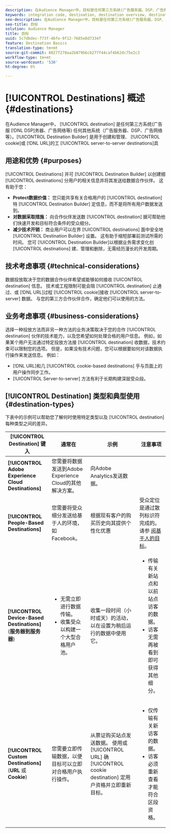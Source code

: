 ```yaml
---
description: 在Audience Manager中，目标是任何第三方系统(广告服务器、DSP、广告网络等) 任何其他系统（广告服务器、DSP、广告网络等）。使用目标生成器工具创建和管理cookie、URL或服务器到服务器目标。
keywords: integration code, destination, destination overview, destination, destination, destination, destination, destination, destination, destination, destination, destination, destination, destination
seo-description: 在Audience Manager中，目标是任何第三方系统(广告服务器、DSP、广告网络等) 任何其他系统（广告服务器、DSP、广告网络等）。目标生成器是用于创建和管理cookie、URL或服务器到服务器目标的工具。
seo-title: 目标
solution: Audience Manager
title: 目标
uuid: 5c7dbdec-f73f-46fe-9f12-7685e8d7334f
feature: Destination Basics
translation-type: tm+mt
source-git-commit: 8027f278aa2b879b6cb277f44caf4b62dc75e2c3
workflow-type: tm+mt
source-wordcount: '530'
ht-degree: 6%

---
```



# [!UICONTROL Destinations] 概述 {#destinations}

在Audience Manager中， [!UICONTROL destination] 是任何第三方系统(广告服 [!DNL DSP]务器、广告网络等) 任何其他系统（广告服务器、DSP、广告网络等）。[!UICONTROL Destination Builder] 是用于创建和管理、 [!UICONTROL cookie]或 [!DNL URL]的工 [!UICONTROL server-to-server destinations]具

## 用途和优势 {#purposes}

<!-- c_destinations.xml -->

[!UICONTROL Destinations] 并可 [!UICONTROL Destination Builder] 以创建细 [!UICONTROL destinations] 分用户的相关信息并将其发送给数据合作伙伴。 这有助于您：

* **Protect数据价值：** 您只能共享有关合格用户的 [!UICONTROL destination]特 [!UICONTROL Destination Builder] 定信息，而不是将所有用户数据发送到。
* **对数据采取措施：** 向合作伙伴发送数 [!UICONTROL destination] 据可帮助他们快速开发和目标符合条件的受众细分。
* **减少技术开销：** 商业用户可以在界 [!UICONTROL destinations] 面中安全地 [!UICONTROL Destination Builder] 设置。 这有助于缩短部署前测试所需的时间。 您可 [!UICONTROL Destination Builder]以根据业务需求变化创 [!UICONTROL destinations] 建、管理和删除，无需经历漫长的开发周期。

## 技术考虑事项 {#technical-considerations}

<!-- destination-delivery-methods.xml -->

数据投放取决于您的数据合作伙伴希望或能够如何接收 [!UICONTROL destination] 信息。 技术或工程限制可能会阻 [!UICONTROL destination] 止通过、或 [!DNL URL]过程 [!UICONTROL cookie]接收 [!UICONTROL server-to-server] 数据。 与您的第三方合作伙伴合作，确定他们可以使用的方法。

## 业务考虑事项 {#business-considerations}

选择一种投放方法而非另一种方法的业务决策取决于您的合作 [!UICONTROL destination] 伙伴的技术能力，以及您希望如何处理合格的用户信息。 例如，如果某个用户无法通过特定投放方法接 [!UICONTROL destination] 收数据，技术约束可以限制您的选项。 但是，如果没有技术问题，您可以根据要如何对该数据执行操作来发送信息。 例如：

* [!DNL URL]和几 [!UICONTROL cookie-based destinations] 乎与页面上的用户操作同步工作。
* [!UICONTROL Server-to-server] 方法有利于长期构建深层受众段。

## [!UICONTROL Destination] 类型和典型使用 {#destination-types}

下表中的示例可以帮助您了解何时使用特定类型以及 [!UICONTROL destination] 每种类型之间的差异。

| [!UICONTROL Destination] 键入 | 通常在 | 示例 | 注意事项 |
|--- |--- |--- |--- |
| **[!UICONTROL Adobe Experience Cloud Destinations]** | 您需要将数据发送到Adobe Experience Cloud的其他解决方案。 | 向Adobe Analytics发送数据。 |  |
| **[!UICONTROL People-Based Destinations]** | 您需要将受众细分发送给基于人的环境，如Facebook。 | 根据现有客户的购买历史向其提供个性化优惠 | 受众定位是通过散列标识符完成的。 请参 [阅基于人的目标](people-based-destinations-overview.md)。 |
| **[!UICONTROL Device-Based Destinations]** (**服务器到服务器**) | <ul><li>无需立即进行数据传输。</li><li>收集受众以构建一个大型合格用户池。</li></ul> | 收集一段时间（小时或天）的活动，以在设置为稍后运行的数据中使用它。 | <ul><li>传输有关新站点和以前站点访客的数据。 </li><li>访客无需再被看到即可获得其他细分。</li></ul> |
| **[!UICONTROL Custom Destinations]** (**URL** 或 **Cookie**) | 您需要立即传输数据，以便目标可以立即对合格用户执行操作。 | 从票证购买站点发送数据。 使用或 [!UICONTROL URL] 确 [!UICONTROL cookie destination] 定用户资格并立即重新目标。 | <ul><li>仅传输有关新访客的数据。 </li><li>访客必须重新查看才能符合区段资格。</li></ul> |

